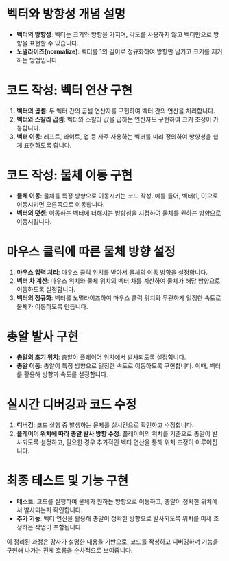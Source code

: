 # 벡터와 방향성 개념 설명
- **벡터의 방향성**: 벡터는 크기와 방향을 가지며, 각도를 사용하지 않고 벡터만으로 방향을 표현할 수 있습니다.
- **노멀라이즈(normalize)**: 벡터를 1의 길이로 정규화하여 방향만 남기고 크기를 제거하는 방법입니다.

# 코드 작성: 벡터 연산 구현
1. **벡터의 곱셈**: 두 벡터 간의 곱셈 연산자를 구현하여 벡터 간의 연산을 처리합니다.
2. **벡터와 스칼라 곱셈**: 벡터와 스칼라 값을 곱하는 연산자도 구현하여 크기 조정이 가능합니다.
3. **벡터 이동**: 레프트, 라이트, 업 등 자주 사용하는 벡터를 미리 정의하여 방향성을 쉽게 표현하도록 합니다.

# 코드 작성: 물체 이동 구현
- **물체 이동**: 물체를 특정 방향으로 이동시키는 코드 작성. 예를 들어, 벡터(1, 0)으로 이동시키면 오른쪽으로 이동합니다.
- **벡터의 덧셈**: 이동하는 벡터에 더해지는 방향성을 지정하여 물체를 원하는 방향으로 이동시킵니다.

# 마우스 클릭에 따른 물체 방향 설정
1. **마우스 입력 처리**: 마우스 클릭 위치를 받아서 물체의 이동 방향을 설정합니다.
2. **벡터 차 계산**: 마우스 위치와 물체 위치의 벡터 차를 계산하여 물체가 해당 방향으로 이동하도록 설정합니다.
3. **벡터의 정규화**: 벡터를 노멀라이즈하여 마우스 클릭 위치와 무관하게 일정한 속도로 물체가 이동하도록 만듭니다.

# 총알 발사 구현
- **총알의 초기 위치**: 총알이 플레이어 위치에서 발사되도록 설정합니다.
- **총알 이동**: 총알이 특정 방향으로 일정한 속도로 이동하도록 구현합니다. 이때, 벡터를 활용해 방향과 속도를 설정합니다.

# 실시간 디버깅과 코드 수정
1. **디버깅**: 코드 실행 중 발생하는 문제를 실시간으로 확인하고 수정합니다.
2. **플레이어 위치에 따라 총알 발사 방향 수정**: 플레이어의 위치를 기준으로 총알이 발사되도록 설정하고, 필요한 경우 추가적인 벡터 연산을 통해 위치 조정이 이루어집니다.

# 최종 테스트 및 기능 구현
- **테스트**: 코드를 실행하여 물체가 원하는 방향으로 이동하고, 총알이 정확한 위치에서 발사되는지 확인합니다.
- **추가 기능**: 벡터 연산을 활용해 총알이 정확한 방향으로 발사되도록 위치를 미세 조정하는 작업이 포함됩니다.

이 정리된 과정은 강사가 설명한 내용을 기반으로, 코드를 작성하고 디버깅하며 기능을 구현해 나가는 전체 흐름을 순차적으로 보여줍니다.